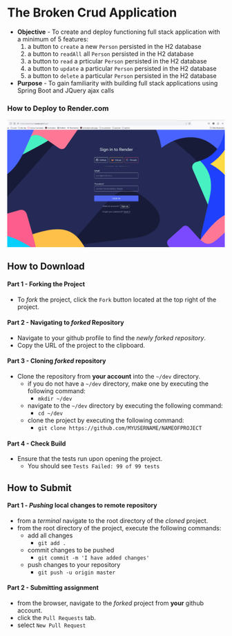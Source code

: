 # The Broken Crud Application

* **Objective** - To create and deploy functioning full stack application with a minimum of 5 features:
  1. a button to `create` a new `Person` persisted in the H2 database
  2. a button to `readAll` all `Person` persisted in the H2 database
  3. a button to `read` a prticular `Person` persisted in the H2 database
  4. a button to `update` a particular `Person` persisted in the H2 database
  5. a button to `delete` a particular `Person` persisted in the H2 database
* **Purpose** - To gain familiarity with building full stack applications using Spring Boot and JQuery ajax calls


### How to Deploy to Render.com

![](./render-deployment.gif)



## How to Download

#### Part 1 - Forking the Project
* To _fork_ the project, click the `Fork` button located at the top right of the project.


#### Part 2 - Navigating to _forked_ Repository
* Navigate to your github profile to find the _newly forked repository_.
* Copy the URL of the project to the clipboard.

#### Part 3 - Cloning _forked_ repository
* Clone the repository from **your account** into the `~/dev` directory.
  * if you do not have a `~/dev` directory, make one by executing the following command:
    * `mkdir ~/dev`
  * navigate to the `~/dev` directory by executing the following command:
    * `cd ~/dev`
  * clone the project by executing the following command:
    * `git clone https://github.com/MYUSERNAME/NAMEOFPROJECT`

#### Part 4 - Check Build
* Ensure that the tests run upon opening the project.
    * You should see `Tests Failed: 99 of 99 tests`







## How to Submit

#### Part 1 -  _Pushing_ local changes to remote repository
* from a _terminal_ navigate to the root directory of the _cloned_ project.
* from the root directory of the project, execute the following commands:
    * add all changes
      * `git add .`
    * commit changes to be pushed
      * `git commit -m 'I have added changes'`
    * push changes to your repository
      * `git push -u origin master`

#### Part 2 - Submitting assignment
* from the browser, navigate to the _forked_ project from **your** github account.
* click the `Pull Requests` tab.
* select `New Pull Request`
